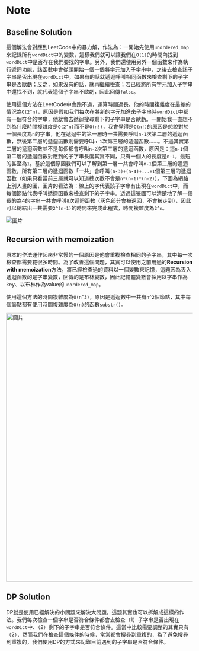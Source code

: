 # Note

## Baseline Solution

這個解法會對應到LeetCode中的暴力解，作法為：一開始先使用`unordered_map`來記錄所有`wordDict`中的變數，這樣我們就可以讓我們在`O(1)`的時間內找到`wordDict`中是否存在我們要找的字串。另外，我們還使用另外一個函數來作為執行遞迴功能，該函數中會從頭開始一個一個將字元加入子字串中，之後去檢查該子字串是否出現在`wordDict`中，如果有的話就遞迴呼叫相同函數來檢查剩下的子字串是否歐虧；反之，如果沒有的話，就再繼續檢查；若已經將所有字元加入子字串中還找不到，就代表這個子字串不歐虧，因此回傳`false`。

使用這個方法在LeetCode中會跑不過，運算時間過長。他的時間複雜度在最差的情況為`O(2^n)`，原因是假如我們每次在將新的字元加進來子字串時`wordDict`中都有一個符合的字串，他就會去遞迴搜尋剩下的子字串是否歐虧。一開始我一直想不到為什麼時間複雜度是`O(2^n)`而不是`O(n!)`，我會覺得是`O(n!)`的原因是想說對於一個長度為`n`的字串，他在遞迴中的第一層時一共需要呼叫`n-1`次第二層的遞迴函數，然後第二層的遞迴函數則需要呼叫`n-1`次第三層的遞迴函數......。不過其實第二層的遞迴函數並不是每個都會呼叫`n-2`次第三層的遞迴函數，原因是：這`n-1`個第二層的遞迴函數對應到的子字串長度其實不同，只有一個人的長度是`n-1`，最短的甚至為`1`。基於這個原因我們可以了解到第一層一共會呼叫`n-1`個第二層的遞迴函數，所有第二層的遞迴函數「一共」會呼叫`(n-3)+(n-4)+...+1`個第三層的遞迴函數（如果只看當前三層就可以知道總次數不會是`n*(n-1)*(n-2)`）。下圖為網路上別人畫的圖，圖片的看法為：線上的字代表該子字串有出現在`wordDict`中，而每個節點代表呼叫遞迴函數來檢查剩下的子字串。透過這張圖可以清楚地了解一個長的為4的字串一共會呼叫`8`次遞迴函數（灰色部分會被返回，不會被走到），因此可以總結出一共需要`2^(n-1)`的時間來完成此程式，時間複雜度為`2^n`。

![圖片](https://user-images.githubusercontent.com/55487740/158069856-18153158-c159-413a-ba9b-fb823de76124.png)

## Recursion with memoization

原本的作法運作起來非常慢的一個原因是他會重複檢查相同的子字串，其中每一次檢查都需要花很多時間。為了改善這個問題，其實可以使用之前用過的**Recursion with memoization**方法，將已經檢查過的資料以一個變數來記憶，這題因為丟入遞迴函數的是字串變數，回傳的是布林變數，因此記憶體變數會採用以字串作為key、以布林作為value的`unordered_map`。

使用這個方法的時間複雜度為`O(n^3)`，原因是遞迴數中一共有`n^2`個節點，其中每個節點都有使用時間複雜度為`O(n)`的函數`substr()`。

<img width="725" alt="圖片" src="https://user-images.githubusercontent.com/55487740/158025377-5f3de77e-c8de-4795-b2c9-14f64c938c4e.png">

## DP Solution

DP就是使用已經解決的小問題來解決大問題，這題其實也可以拆解成這樣的作法。我們每次檢查一個字串是否符合條件都會去檢查（1）子字串是否出現在`wordDict`中、（2）剩下的子字串是否符合條件。這當中比較需要調整的其實只有（2），然而我們在檢查這個條件的時候，常常都會搜尋到重複的，為了避免搜尋到重複的，我們使用DP的方式來記錄目前遇到的子字串是否符合條件。
